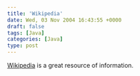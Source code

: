 ```yaml
---
title: 'Wikipedia'
date: Wed, 03 Nov 2004 16:43:55 +0000
draft: false
tags: [Java]
categories: [Java]
type: post
---
```


[Wikipedia](http://en.wikipedia.org/wiki/Main_Page) is a great resource of information.